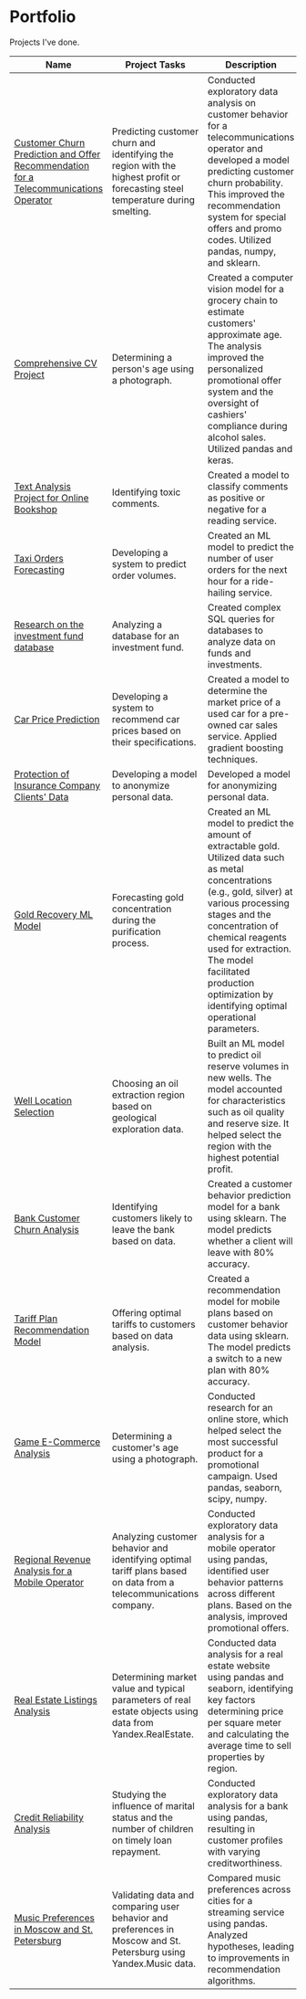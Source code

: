 # Portfolio  
Projects I've done.


| Name | Project Tasks | Description | Tools |
| --- | --- | --- | --- |
| [Customer Churn Prediction and Offer Recommendation for a Telecommunications Operator](#) | Predicting customer churn and identifying the region with the highest profit or forecasting steel temperature during smelting. | Conducted exploratory data analysis on customer behavior for a telecommunications operator and developed a model predicting customer churn probability. This improved the recommendation system for special offers and promo codes. Utilized pandas, numpy, and sklearn. | Matplotlib, Pandas, Python, Scikit-learn, exploratory data analysis, classification |
| [Comprehensive CV Project](#) | Determining a person's age using a photograph. | Created a computer vision model for a grocery chain to estimate customers' approximate age. The analysis improved the personalized promotional offer system and the oversight of cashiers' compliance during alcohol sales. Utilized pandas and keras. | Keras, Python |
| [Text Analysis Project for Online Bookshop](#) | Identifying toxic comments. | Created a model to classify comments as positive or negative for a reading service. | BERT, Pandas, Python, nltk, tf-idf |
| [Taxi Orders Forecasting](#) | Developing a system to predict order volumes. | Created an ML model to predict the number of user orders for the next hour for a ride-hailing service. | Pandas, Python, Scikit-learn, statsmodels |
| [Research on the investment fund database](#) | Analyzing a database for an investment fund. | Created complex SQL queries for databases to analyze data on funds and investments. | Matplotlib, Pandas, Python, SQL, SQLAlchemy, Seaborn |
| [Car Price Prediction](#) | Developing a system to recommend car prices based on their specifications. | Created a model to determine the market price of a used car for a pre-owned car sales service. Applied gradient boosting techniques. | Pandas, Python, lightgbm |
| [Protection of Insurance Company Clients' Data](#) | Developing a model to anonymize personal data. | Developed a model for anonymizing personal data. | NumPy, Python, Scikit-learn |
| [Gold Recovery ML Model](#) | Forecasting gold concentration during the purification process. | Created an ML model to predict the amount of extractable gold. Utilized data such as metal concentrations (e.g., gold, silver) at various processing stages and the concentration of chemical reagents used for extraction. The model facilitated production optimization by identifying optimal operational parameters. | Matplotlib, NumPy, Pandas, Python, Scikit-learn, exploratory data analysis |
| [Well Location Selection](#) | Choosing an oil extraction region based on geological exploration data. | Built an ML model to predict oil reserve volumes in new wells. The model accounted for characteristics such as oil quality and reserve size. It helped select the region with the highest potential profit. | Pandas, Scikit-learn, bootstrapping |
| [Bank Customer Churn Analysis](#) | Identifying customers likely to leave the bank based on data. | Created a customer behavior prediction model for a bank using sklearn. The model predicts whether a client will leave with 80% accuracy. | Matplotlib, Pandas, Scikit-learn |
| [Tariff Plan Recommendation Model](#) | Offering optimal tariffs to customers based on data analysis. | Created a recommendation model for mobile plans based on customer behavior data using sklearn. The model predicts a switch to a new plan with 80% accuracy. | Matplotlib, Pandas, Python, Scikit-learn |
| [Game E-Commerce Analysis](#) | Determining a customer's age using a photograph. | Conducted research for an online store, which helped select the most successful product for a promotional campaign. Used pandas, seaborn, scipy, numpy. | Keras, Python |
| [Regional Revenue Analysis for a Mobile Operator](#) | Analyzing customer behavior and identifying optimal tariff plans based on data from a telecommunications company. | Conducted exploratory data analysis for a mobile operator using pandas, identified user behavior patterns across different plans. Based on the analysis, improved promotional offers. | Matplotlib, NumPy, Pandas, Python, SciPy, descriptive statistics, hypothesis testing |
| [Real Estate Listings Analysis](#) | Determining market value and typical parameters of real estate objects using data from Yandex.RealEstate. | Conducted data analysis for a real estate website using pandas and seaborn, identifying key factors determining price per square meter and calculating the average time to sell properties by region. | Matplotlib, Pandas, Python, data visualization, exploratory data analysis, data preprocessing |
| [Credit Reliability Analysis](#) | Studying the influence of marital status and the number of children on timely loan repayment. | Conducted exploratory data analysis for a bank using pandas, resulting in customer profiles with varying creditworthiness. | Pandas, Python, data preprocessing |
| [Music Preferences in Moscow and St. Petersburg](#) | Validating data and comparing user behavior and preferences in Moscow and St. Petersburg using Yandex.Music data. | Compared music preferences across cities for a streaming service using pandas. Analyzed hypotheses, leading to improvements in recommendation algorithms. | Pandas, Python |

